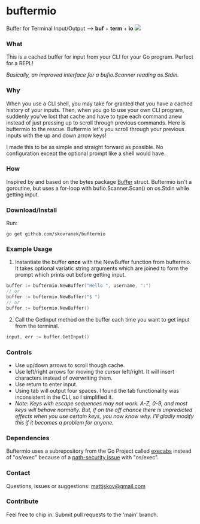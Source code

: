 # buftermio
Buffer for Terminal Input/Output --> __buf__ + __term__ + __io__
[![](https://godoc.org/github.com/skovranek/buftermio?status.svg)](https://pkg.go.dev/github.com/skovranek/buftermio#section-readme)
### What
This is a cached buffer for input from your CLI for your Go program. Perfect for a REPL!

_Basically, an improved interface for a bufio.Scanner reading os.Stdin._
### Why
When you use a CLI shell, you may take for granted that you have a cached history of your inputs. Then, when you go to use your own CLI program, suddenly you've lost that cache and have to type each command anew instead of just pressing up to scroll through previous commands. Here is buftermio to the rescue. Buftermio let's you scroll through your previous inputs with the up and down arrow keys!

I made this to be as simple and straight forward as possible. No configuration except the optional prompt like a shell would have.
### How
Inspired by and based on the bytes package [Buffer](https://pkg.go.dev/bytes#Buffer) struct. Buftermio isn't a goroutine, but uses a for-loop with bufio.Scanner.Scan() on os.Stdin while getting input.
### Download/Install
Run:
```
go get github.com/skovranek/buftermio
```
### Example Usage
1) Instantiate the buffer **once** with the NewBuffer function from buftermio. It takes optional variatic string arguments which are joined to form the prompt which prints out before getting input.
```go
buffer := buftermio.NewBuffer("Hello ", username, ":")
// or
buffer := buftermio.NewBuffer("$ ")
// or
buffer := buftermio.NewBuffer()
```
2) Call the GetInput method on the buffer each time you want to get input from the terminal.
```go
input, err := buffer.GetInput()
```
### Controls
- Use up/down arrows to scroll though cache.
- Use left/right arrows for moving the cursor left/right. It will insert characters instead of overwriting them.
- Use return to enter input.
- Using tab will output four spaces. I found the tab functionality was inconsistent in the CLI, so I simplified it.
- _Note: Keys with escape sequences may not work. A-Z, 0-9, and most keys will behave normally. But, if on the off chance there is unpredicted effects when you use certain keys, you now know why. I'll gladly modify this if it becomes a problem for anyone._
### Dependencies
Buftermio uses a subrepository from the Go Project called [execabs](https://pkg.go.dev/golang.org/x/sys/execabs) instead of "os/exec" because of a [path-security issue](https://go.dev/blog/path-security) with "os/exec".
### Contact
Questions, issues or suggestions: mattjskov@gmail.com
### Contribute
Feel free to chip in. Submit pull requests to the 'main' branch.
